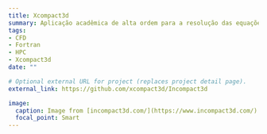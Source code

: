 ```yaml
---
title: Xcompact3d
summary: Aplicação acadêmica de alta ordem para a resolução das equações de Navier-Stokes e transporte de escalares, desenvolvido para super-computadores.
tags:
- CFD
- Fortran
- HPC
- Xcompact3d
date: ""

# Optional external URL for project (replaces project detail page).
external_link: https://github.com/xcompact3d/Incompact3d

image:
  caption: Image from [incompact3d.com/](https://www.incompact3d.com/)
  focal_point: Smart
---
```

